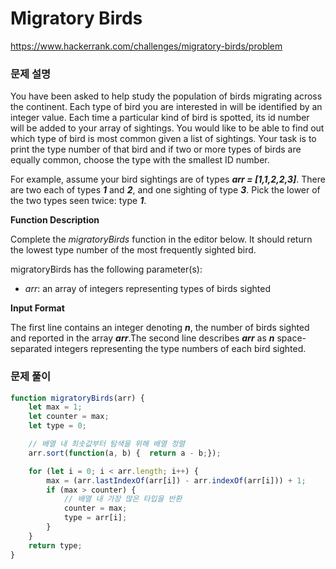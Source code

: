 # Migratory Birds

https://www.hackerrank.com/challenges/migratory-birds/problem

### 문제 설명

You have been asked to help study the population of birds migrating across the continent. Each type of bird you are interested in will be identified by an integer value. Each time a particular kind of bird is spotted, its id number will be added to your array of sightings. You would like to be able to find out which type of bird is most common given a list of sightings. Your task is to print the type number of that bird and if two or more types of birds are equally common, choose the type with the smallest ID number.

For example, assume your bird sightings are of types ***arr = [1,1,2,2,3]***. There are two each of types ***1*** and ***2***, and one sighting of type ***3***. Pick the lower of the two types seen twice: type ***1***.

**Function Description**

Complete the *migratoryBirds* function in the editor below. It should return the lowest type number of the most frequently sighted bird.

migratoryBirds has the following parameter(s):

- *arr*: an array of integers representing types of birds sighted

**Input Format**

The first line contains an integer denoting ***n***, the number of birds sighted and reported in the array ***arr***.The second line describes ***arr*** as ***n*** space-separated integers representing the type numbers of each bird sighted.

### 문제 풀이

```jsx
function migratoryBirds(arr) {
    let max = 1;
    let counter = max;
    let type = 0;

    // 배열 내 최솟값부터 탐색을 위해 배열 정렬
    arr.sort(function(a, b) {  return a - b;});

    for (let i = 0; i < arr.length; i++) {
        max = (arr.lastIndexOf(arr[i]) - arr.indexOf(arr[i])) + 1;
        if (max > counter) {
            // 배열 내 가장 많은 타입을 반환
            counter = max;
            type = arr[i];
        }
    }
    return type;
}
```
